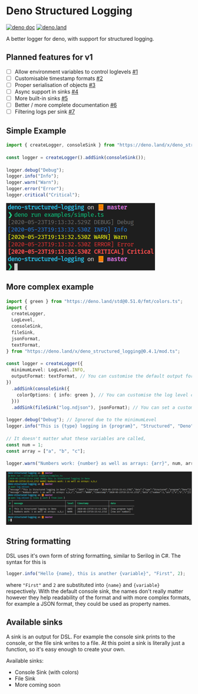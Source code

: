 # Deno Structured Logging

[![deno doc](https://doc.deno.land/badge.svg)](https://doc.deno.land/https/raw.githubusercontent.com/Yamboy1/deno-structured-logging/master/mod.ts)
[![deno.land](https://img.shields.io/badge/deno.land-0.4.1-blue)](https://deno.land/x/deno_structured_logging@0.4.1)

A better logger for deno, with support for structured logging.

## Planned features for v1
- [ ] Allow environment variables to control loglevels [#1][i1]
- [ ] Customisable timestamp formats [#2][i2]
- [ ] Proper serialisation of objects [#3][i3]
- [ ] Async support in sinks [#4][i4]
- [ ] More built-in sinks [#5][i5]
- [ ] Better / more complete documentation [#6][i6]
- [ ] Filtering logs per sink [#7][i7]

## Simple Example
```ts
import { createLogger, consoleSink } from "https://deno.land/x/deno_structured_logging@0.4.1/mod.ts";

const logger = createLogger().addSink(consoleSink());

logger.debug("Debug");
logger.info("Info");
logger.warn("Warn");
logger.error("Error");
logger.critical("Critical");
```
![Simple Example](./assets/simple.png)

## More complex example
```ts
import { green } from "https://deno.land/std@0.51.0/fmt/colors.ts";
import {
  createLogger,
  LogLevel,
  consoleSink,
  fileSink,
  jsonFormat,
  textFormat,
} from "https://deno.land/x/deno_structured_logging@0.4.1/mod.ts";

const logger = createLogger({
  minimumLevel: LogLevel.INFO,
  outputFormat: textFormat, // You can customise the default output format
})
  .addSink(consoleSink({
    colorOptions: { info: green }, // You can customise the log level colors
  }))
  .addSink(fileSink("log.ndjson"), jsonFormat); // You can set a custom format per sink

logger.debug("Debug"); // Ignored due to the minimumLevel
logger.info("This is {type} logging in {program}", "Structured", "Deno");

// It doesn't matter what these variables are called,
const num = 1;
const array = ["a", "b", "c"];

logger.warn("Numbers work: {number} as well as arrays: {arr}", num, array);
```
![Complex Example](./assets/complex.png)

## String formatting

DSL uses it's own form of string formatting, similar to Serilog in C#. The syntax for this is 
```ts
logger.info("Hello {name}, this is another {variable}", "First", 2);
```
where `"First"` and `2` are substituted into `{name}` and `{variable}` respectively. With the default console sink, the names don't really matter however they help readability of the format and with more complex formats, for example a JSON format, they could be used as property names.

## Available sinks

A sink is an output for DSL. For example the console sink prints to the console, or the file sink writes to a file. At this point a sink is literally just a function, so it's easy enough to create your own.

Available sinks:

- Console Sink (with colors)
- File Sink
- More coming soon

[i1]: https://github.com/Yamboy1/deno-structured-logging/issues/1
[i2]: https://github.com/Yamboy1/deno-structured-logging/issues/2
[i3]: https://github.com/Yamboy1/deno-structured-logging/issues/3
[i4]: https://github.com/Yamboy1/deno-structured-logging/issues/4
[i5]: https://github.com/Yamboy1/deno-structured-logging/issues/5
[i6]: https://github.com/Yamboy1/deno-structured-logging/issues/6
[i7]: https://github.com/Yamboy1/deno-structured-logging/issues/7
